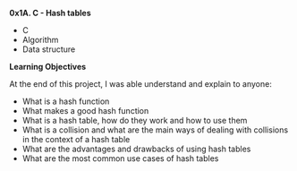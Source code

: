**0x1A. C - Hash tables**  
* C
* Algorithm
* Data structure



**Learning Objectives**

At the end of this project, I was able understand and explain to anyone:

* What is a hash function
* What makes a good hash function
* What is a hash table, how do they work and how to use them
* What is a collision and what are the main ways of dealing with collisions in the context of a hash table
* What are the advantages and drawbacks of using hash tables
* What are the most common use cases of hash tables
